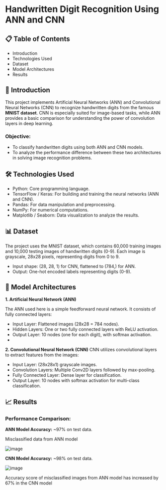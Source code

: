 # Handwritten Digit Recognition Using ANN and CNN
## 📋 Table of Contents
- Introduction
- Technologies Used
- Dataset
- Model Architectures
- Results
## 📖 Introduction
This project implements Artificial Neural Networks (ANN) and Convolutional Neural Networks (CNN) to recognize handwritten digits from the famous **MNIST dataset**. CNN is especially suited for image-based tasks, while ANN provides a basic comparison for understanding the power of convolution layers in deep learning.

### Objective:
- To classify handwritten digits using both ANN and CNN models.
- To analyze the performance difference between these two architectures in solving image recognition problems.

## 🛠 Technologies Used
- Python: Core programming language.
- TensorFlow / Keras: For building and training the neural networks (ANN and CNN).
- Pandas: For data manipulation and preprocessing.
- NumPy: For numerical computations.
- Matplotlib / Seaborn: Data visualization to analyze the results.
## 📊 Dataset
The project uses the MNIST dataset, which contains 60,000 training images and 10,000 testing images of handwritten digits (0-9). Each image is grayscale, 28x28 pixels, representing digits from 0 to 9.

- Input shape: (28, 28, 1) for CNN, flattened to (784,) for ANN.
- Output: One-hot encoded labels representing digits (0-9).

## 🧠 Model Architectures
**1. Artificial Neural Network (ANN)**

The ANN used here is a simple feedforward neural network. It consists of fully connected layers:

- Input Layer: Flattened images (28x28 = 784 nodes).
- Hidden Layers: One or two fully connected layers with ReLU activation.
- Output Layer: 10 nodes (one for each digit), with softmax activation.
- 
**2. Convolutional Neural Network (CNN)**
CNN utilizes convolutional layers to extract features from the images:

- Input Layer: (28x28x1) grayscale images.
- Convolution Layers: Multiple Conv2D layers followed by max-pooling.
- Fully Connected Layer: Dense layer for classification.
- Output Layer: 10 nodes with softmax activation for multi-class classification.
## 📈 Results
### **Performance Comparison:**
**ANN Model Accuracy:** ~97% on test data.

Misclassified data from ANN model

![image](https://github.com/user-attachments/assets/dfa9225a-e4a4-4921-b9ea-ef57f794490c)

**CNN Model Accuracy:** ~98% on test data.

![image](https://github.com/user-attachments/assets/b4c8f0aa-62f7-42c7-95b2-7175fd26dfe2)

Accuracy score of misclassified images from ANN model has increased by 67% in the CNN model
